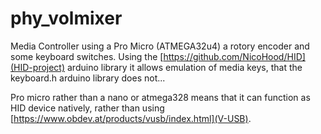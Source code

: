 # phy_volmixer

Media Controller using a Pro Micro (ATMEGA32u4) a rotory encoder and some keyboard switches. Using the [https://github.com/NicoHood/HID](HID-project) arduino library it allows emulation of media keys, that the keyboard.h arduino library does not...

Pro micro rather than a nano or atmega328 means that it can function as HID device natively, rather than using [https://www.obdev.at/products/vusb/index.html](V-USB).


